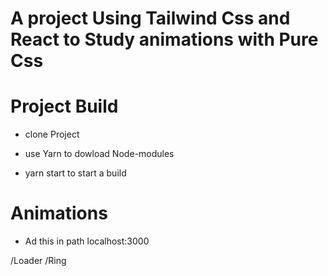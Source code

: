 # A project Using Tailwind Css and React to Study animations with Pure Css


# Project Build

- clone Project 

- use Yarn to dowload Node-modules

 - yarn start to start a build


# Animations

- Ad this in path localhost:3000

/Loader 
/Ring
